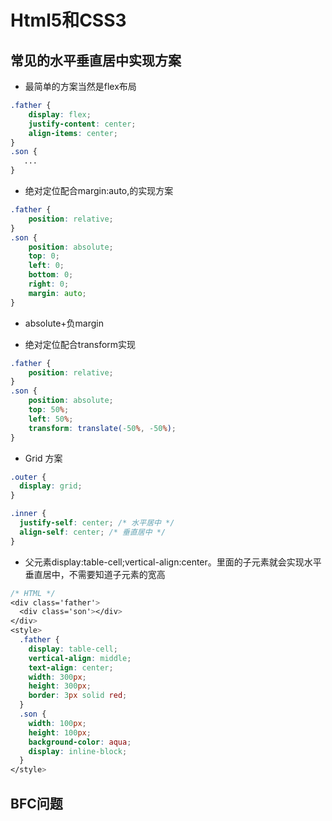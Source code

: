 # Html5和CSS3

## 常见的水平垂直居中实现方案

- 最简单的方案当然是flex布局
```css
.father {
    display: flex;
    justify-content: center;
    align-items: center;
}
.son {
   ...
}
```
- 绝对定位配合margin:auto,的实现方案
```css
.father {
    position: relative;
}
.son {
    position: absolute;
    top: 0;
    left: 0;
    bottom: 0;
    right: 0;
    margin: auto;
}
```
- absolute+负margin

- 绝对定位配合transform实现
```css
.father {
    position: relative;
}
.son {
    position: absolute;
    top: 50%;
    left: 50%;
    transform: translate(-50%, -50%);
}
```
- Grid 方案
```css
.outer {
  display: grid;
}

.inner {
  justify-self: center; /* 水平居中 */
  align-self: center; /* 垂直居中 */
}
```
- 父元素display:table-cell;vertical-align:center。里面的子元素就会实现水平垂直居中，不需要知道子元素的宽高
```css
/* HTML */
<div class='father'>
  <div class='son'></div>
</div>
<style>
  .father {
	display: table-cell;
	vertical-align: middle;
	text-align: center;
	width: 300px;
	height: 300px;
	border: 3px solid red;
  }
  .son {
	width: 100px;
	height: 100px;
	background-color: aqua;
	display: inline-block;
  }
</style>
```
## BFC问题
